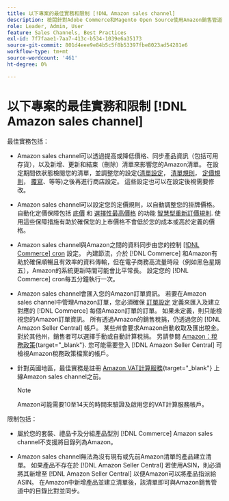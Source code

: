 ```yaml
---
title: 以下專案的最佳實務和限制 [!DNL Amazon sales channel]
description: 檢閱針對Adobe Commerce和Magento Open Source使用Amazon銷售管道時的最佳實務和限制。
role: Leader, Admin, User
feature: Sales Channels, Best Practices
exl-id: 7f7faae1-7aa7-413c-b534-1039e6a35173
source-git-commit: 801d4eee9e84b5c5f8b53397fbe8023ad54281e6
workflow-type: tm+mt
source-wordcount: '461'
ht-degree: 0%

---
```


# 以下專案的最佳實務和限制 [!DNL Amazon sales channel]

最佳實務包括：

- Amazon sales channel可以透過提高或降低價格、同步產品資訊（包括可用存貨），以及新增、更新和結束（刪除）清單來影響您的Amazon清單。 在設定期間依狀態檢閱您的清單，並調整您的設定([清單設定](./listing-settings.md)， [清單規則](./listing-rules.md)， [定價規則](./pricing-products.md)， [覆寫](./overrides.md)、等等)之後再進行商店設定。 這些設定也可以在設定後視需要修改。

- Amazon sales channel可以設定您的定價規則，以自動調整您的掛牌價格。 自動化定價保障包括 [底價](./floor-price.md) 和 [選擇性最高價格](./optional-ceiling-price.md) 的功能 [智慧型重新訂價規則](./intelligent-repricing-rules.md). 使用這些保障措施有助於確保您的上市價格不會低於您的成本或高於定義的價格。

- Amazon sales channel與Amazon之間的資料同步由您的控制 [[!DNL Commerce] cron](https://experienceleague.adobe.com/docs/commerce-admin/systems/tools/cron.html) 設定。 內建節流，介於 [!DNL Commerce] 和Amazon有助於確保順暢且有效率的資料傳輸，但在電子商務高流量時段（例如黑色星期五），Amazon的系統更新時間可能會比平常長。 設定您的 [!DNL Commerce] cron每五分鐘執行一次。

- Amazon sales channel會匯入您的Amazon訂單資訊。 若要在Amazon sales channel中管理Amazon訂單，您必須確保 [訂單設定](./order-settings.md) 定義來匯入及建立對應的 [!DNL Commerce] 每個Amazon訂單的訂單。 如果未定義，則只能檢視您的Amazon訂單資訊。 所有透過Amazon的銷售稅捐，仍透過您的 [!DNL Amazon Seller Central] 帳戶。 某些州會要求Amazon自動收取及匯出稅金。 對於其他州，銷售者可以選擇手動或自動計算稅捐。 另請參閱 [Amazon：稅務政策](https://sellercentral.amazon.com/gp/help/external/help.html?itemID=200405820&amp;language=en_US/){target="_blank"}. 您可能需要登入 [!DNL Amazon Seller Central] 可檢視Amazon稅務政策檔案的帳戶。

- 針對英國地區，最佳實務是註冊 [Amazon VAT計算服務](https://sell.amazon.co.uk/learn/vat-resources/){target="_blank"} 上線Amazon sales channel之前。

  >[!NOTE]
  >
  >Amazon可能需要10至14天的時間來驗證及啟用您的VAT計算服務帳戶。

限制包括：

- 屬於您的套裝、禮品卡及分組產品型別 [!DNL Commerce] Amazon sales channel不支援將目錄列為Amazon。

- Amazon sales channel無法為沒有現有或先前Amazon清單的產品建立清單。 如果產品不存在於 [!DNL Amazon Seller Central] 若使用ASIN，則必須將其新增至 [!DNL Amazon Seller Central] 以便Amazon可以將產品指派給ASIN。 在Amazon中新增產品並建立清單後，該清單即可與Amazon銷售管道中的目錄比對並同步。
